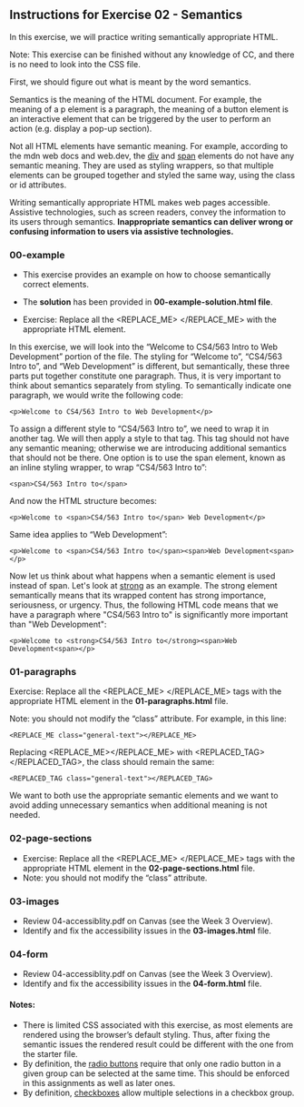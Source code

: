 ## Instructions for Exercise 02 - Semantics

In this exercise, we will practice writing semantically appropriate HTML.

Note: This exercise can be finished without any knowledge of CC, and there is no need to look into the CSS file.

First, we should figure out what is meant by the word semantics.

Semantics is the meaning of the HTML document. For example, the meaning of a p element is a paragraph, the meaning of a button element is an interactive element that can be triggered by the user to perform an action (e.g. display a pop-up section).

Not all HTML elements have semantic meaning. For example, according to the mdn web docs and web.dev, the [div](https://developer.mozilla.org/en-US/docs/Web/HTML/Element/div) and [span](https://developer.mozilla.org/en-US/docs/Web/HTML/Element/span) elements do not have any semantic meaning. They are used as styling wrappers, so that multiple elements can be grouped together and styled the same way, using the class or id attributes.

Writing semantically appropriate HTML makes web pages accessible. Assistive technologies, such as screen readers, convey the information to its users through semantics. **Inappropriate semantics can deliver wrong or confusing information to users via assistive technologies.**

### 00-example

- This exercise provides an example on how to choose semantically correct elements.
- The **solution** has been provided in **00-example-solution.html file**.

- Exercise: Replace all the <REPLACE_ME> </REPLACE_ME> with the appropriate HTML element.

In this exercise, we will look into the “Welcome to CS4/563 Intro to Web Development” portion of the file. The styling for “Welcome to”, “CS4/563 Intro to”, and “Web Development” is different, but semantically, these three parts put together constitute one paragraph. Thus, it is very important to think about semantics separately from styling. To semantically indicate one paragraph, we would write the following code:

    <p>Welcome to CS4/563 Intro to Web Development</p>

To assign a different style to “CS4/563 Intro to”, we need to wrap it in another tag. We will then apply a style to that tag. This tag should not have any semantic meaning; otherwise we are introducing additional semantics that should not be there. One option is to use the span element, known as an inline styling wrapper, to wrap “CS4/563 Intro to”:

    <span>CS4/563 Intro to</span>

And now the HTML structure becomes:

    <p>Welcome to <span>CS4/563 Intro to</span> Web Development</p>

Same idea applies to “Web Development”:

    <p>Welcome to <span>CS4/563 Intro to</span><span>Web Development<span></p>

Now let us think about what happens when a semantic element is used instead of span. Let's look at [strong](https://developer.mozilla.org/en-US/docs/Web/HTML/Element/strong) as an example. The strong element semantically means that its wrapped content has strong importance, seriousness, or urgency. Thus, the following HTML code means that we have a paragraph where "CS4/563 Intro to" is significantly more important than "Web Development":

    <p>Welcome to <strong>CS4/563 Intro to</strong><span>Web Development<span></p>

### 01-paragraphs

Exercise: Replace all the <REPLACE_ME> </REPLACE_ME> tags with the appropriate HTML element in the **01-paragraphs.html** file.

Note: you should not modify the “class” attribute. For example, in this line:

    <REPLACE_ME class="general-text"></REPLACE_ME>

Replacing <REPLACE_ME></REPLACE_ME> with <REPLACED_TAG></REPLACED_TAG>, the class should remain the same:

    <REPLACED_TAG class="general-text"></REPLACED_TAG>

We want to both use the appropriate semantic elements and we want to avoid adding unnecessary semantics when additional meaning is not needed.

### 02-page-sections

- Exercise: Replace all the <REPLACE_ME> </REPLACE_ME> tags with the appropriate HTML element in the **02-page-sections.html** file.
- Note: you should not modify the “class” attribute.

### 03-images

- Review 04-accessiblity.pdf on Canvas (see the Week 3 Overview).
- Identify and fix the accessibility issues in the **03-images.html** file.

### 04-form

- Review 04-accessiblity.pdf on Canvas (see the Week 3 Overview).
- Identify and fix the accessibility issues in the **04-form.html** file.

#### Notes:

- There is limited CSS associated with this exercise, as most elements are rendered using the browser’s default styling. Thus, after fixing the semantic issues the rendered result could be different with the one from the starter file. 
- By definition, the [radio buttons](https://developer.mozilla.org/en-US/docs/Web/HTML/Element/input/radio) require that only one radio button in a given group can be selected at the same time. This should be enforced in this assignments as well as later ones.
- By definition, [checkboxes](https://developer.mozilla.org/en-US/docs/Web/HTML/Element/input/checkbox) allow multiple selections in a checkbox group.
